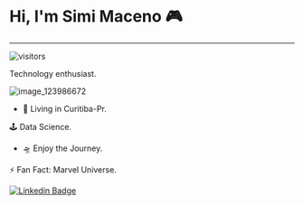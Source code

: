 # Hi, I'm Simi Maceno 🎮
____________________________________________________________________________________________________________________________________________________________________________
![visitors](https://visitor-badge.laobi.icu/badge?page_id=page.id)

Technology enthusiast.

![image_123986672](https://user-images.githubusercontent.com/51797692/98486635-43a10280-21fd-11eb-8c73-3b3dda9f96b0.JPG)

* 📍 Living in Curitiba-Pr.

🕹 Data Science.

* 🛸 Enjoy the Journey.

⚡️ Fan Fact: Marvel Universe.

[![Linkedin Badge](https://img.shields.io/badge/-Simi%20Maceno-000304?style=flat-square&logo=Linkedin&logoColor=f0faff&link=https://www.linkedin.com/in/simi-maceno-3b3992171/)](https://www.linkedin.com/in/simi-maceno-3b3992171/) 


